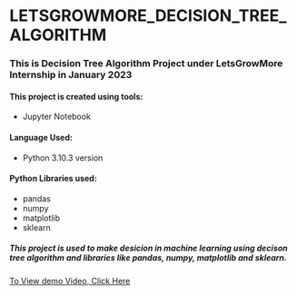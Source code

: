 # LETSGROWMORE_DECISION_TREE_ALGORITHM
### This is Decision Tree Algorithm Project under LetsGrowMore Internship in January 2023
#### This project is created using tools:
- Jupyter Notebook
#### Language Used:
- Python 3.10.3 version
#### Python Libraries used:
- pandas
- numpy
- matplotlib
- sklearn
##### This project is used to make desicion in machine learning using decison tree algorithm and libraries like pandas, numpy, matplotlib and sklearn.
[To View demo Video, Click Here](https://www.linkedin.com/posts/sakshi-porwal-786159214_january2022-opportunity-python-activity-7024596116272783360-CCyI?utm_source=share&utm_medium=member_desktop)
